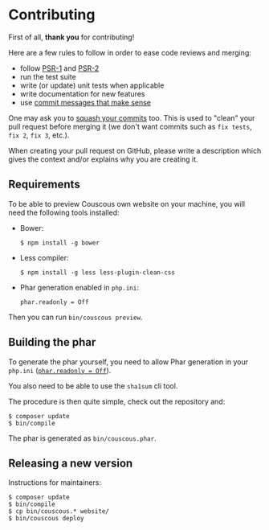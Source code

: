 # Contributing

First of all, **thank you** for contributing!

Here are a few rules to follow in order to ease code reviews and merging:

- follow [PSR-1](http://www.php-fig.org/psr/1/) and [PSR-2](http://www.php-fig.org/psr/2/)
- run the test suite
- write (or update) unit tests when applicable
- write documentation for new features
- use [commit messages that make sense](http://tbaggery.com/2008/04/19/a-note-about-git-commit-messages.html)

One may ask you to [squash your commits](http://gitready.com/advanced/2009/02/10/squashing-commits-with-rebase.html) too. This is used to "clean" your pull request before merging it (we don't want commits such as `fix tests`, `fix 2`, `fix 3`, etc.).

When creating your pull request on GitHub, please write a description which gives the context and/or explains why you are creating it.

## Requirements

To be able to preview Couscous own website on your machine, you will need the following tools installed:

- Bower:

    ```
    $ npm install -g bower
    ```

- Less compiler:

    ```
    $ npm install -g less less-plugin-clean-css
    ```

- Phar generation enabled in `php.ini`:

    ```
    phar.readonly = Off
    ```

Then you can run `bin/couscous preview`.

## Building the phar

To generate the phar yourself, you need to allow Phar generation in your `php.ini` ([`phar.readonly = Off`](http://us1.php.net/manual/en/phar.configuration.php#ini.phar.readonly)).

You also need to be able to use the `sha1sum` cli tool.

The procedure is then quite simple, check out the repository and:

```
$ composer update
$ bin/compile
```

The phar is generated as `bin/couscous.phar`.

## Releasing a new version

Instructions for maintainers:

```
$ composer update
$ bin/compile
$ cp bin/couscous.* website/
$ bin/couscous deploy
```

